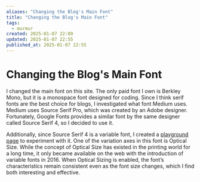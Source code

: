 ```yaml
---
aliases: "Changing the Blog's Main Font"
title: "Changing the Blog's Main Font"
tags:
  - murmur
created: 2025-01-07 22:09
updated: 2025-01-07 22:55
published_at: 2025-01-07 22:55
---
```


# Changing the Blog's Main Font

I changed the main font on this site. The only paid font I own is Berkley Mono, but it is a monospace font designed for coding. Since I think serif fonts are the best choice for blogs, I investigated what font Medium uses. Medium uses Source Serif Pro, which was created by an Adobe designer. Fortunately, Google Fonts provides a similar font by the same designer called Source Serif 4, so I decided to use it.

Additionally, since Source Serif 4 is a variable font, I created a [playground page](https://kaisei.dev/playgrounds/variable-font) to experiment with it. One of the variation axes in this font is Optical Size. While the concept of Optical Size has existed in the printing world for a long time, it only became available on the web with the introduction of variable fonts in 2016. When Optical Sizing is enabled, the font’s characteristics remain consistent even as the font size changes, which I find both interesting and effective.